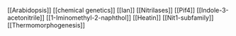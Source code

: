[[Arabidopsis]]
[[chemical genetics]]
[[Ian]]
[[Nitrilases]]
[[Pif4]]
[[Indole-3-acetonitrile]]
[[1-Iminomethyl-2-naphthol]]
[[Heatin]]
[[Nit1-subfamily]]
[[Thermomorphogenesis]]

